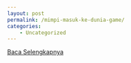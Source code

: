```yaml
---
layout: post
permalink: /mimpi-masuk-ke-dunia-game/
categories:
    - Uncategorized
---
```


[Baca Selengkapnya](/03)